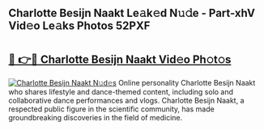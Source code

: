 ## Charlotte Besijn Naakt Le𝚊k𝚎d N𝚞𝚍e - Part-xhV Vid𝚎o Le𝚊ks Photos 52PXF

# <h2><a href="http://fb52ojs.evod.top/?m=Charlotte+Besijn+Naakt">🔗 👉🔴 Charlotte Besijn Naakt Vid𝚎o Ph𝚘t𝚘s</a></h2>

[![Charlotte Besijn Naakt N𝚞d𝚎s](https://i.imgur.com/8V9OHl7.gif)](http://fb52ojs.evod.top/?m=Charlotte+Besijn+Naakt)
Online personality Charlotte Besijn Naakt who shares lifestyle and dance-themed content, including solo and collaborative dance performances and vlogs. Charlotte Besijn Naakt, a respected public figure in the scientific community, has made groundbreaking discoveries in the field of medicine. 
